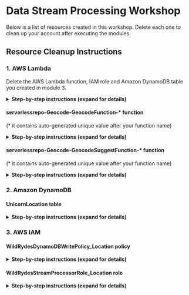 # Data Stream Processing Workshop

Below is a list of resources created in this workshop. Delete each one to clean up your account after executing the modules.

## Resource Cleanup Instructions

### 1. AWS Lambda
Delete the AWS Lambda function, IAM role and Amazon DynamoDB table you created in module 3.

<details>
<summary><strong>Step-by-step instructions (expand for details)</strong></summary><p>
   
  #### WildRydesStreamProcessor_Location function

   1. In the AWS Management Console, click **Services** then select **Lambda** under Compute.

   1. Click the radio button next to **WildRydesStreamProcessor_Location**.

   1. Click **Actions** and **Delete**. Click the **Delete** button to confirm the deletion.

</p></details>

 #### serverlessrepo-Geocode-GeocodeFunction-* function

   (* it contains auto-generated unique value after your function name)

   <details>
   <summary><strong>Step-by-step instructions (expand for details)</strong></summary><p>

   1.	Click on **Services** then select **Lambda** in the Compute section

   1. Click the radio button next to **serverlessrepo-Geocode-GeocodeFunction-***

   1. Click **Actions** and **Delete**. Click the **Delete** button to confirm the deletion.

   </p></details>

 #### serverlessrepo-Geocode-GeocodeSuggestFunction-* function

   (* it contains auto-generated unique value after your function name)

   <details>
   <summary><strong>Step-by-step instructions (expand for details)</strong></summary><p>

   1.	Click on **Services** then select **Lambda** in the Compute section

   1. Click the radio button next to **serverlessrepo-Geocode-GeocodeSuggestFunction-***

   1. Click **Actions** and **Delete**. Click the **Delete** button to confirm the deletion.

   </p></details>

### 2. Amazon DynamoDB

 #### UnicornLocation table
   <details>
   <summary><strong>Step-by-step instructions (expand for details)</strong></summary><p>

   1.	Click on **Services** then select **DynamoDB** in the Database section.

   2.	Click **Tables** from the left-hand navigation

   3.	Click the radio button next to **UnicornLocation**.

   4.	Click **Delete table** and click **Delete** to confirm the deletion.

   </p></details>

### 3. AWS IAM

 #### WildRydesDynamoDBWritePolicy_Location policy
   <details>
   <summary><strong>Step-by-step instructions (expand for details)</strong></summary><p>

   1.	Click on Services then select IAM in the Security, Identity & Compliance section.

   2.	Click Policies from the left-hand navigation.

   3.	Select Customer managed from Filter.

   4.	Click the checkbox next to WildRydesDynamoDBWritePolicy_Location.

   5.	Click Policy actions and Delete. Click the Delete button to confirm the deletion.

   </p></details>

 #### WildRydesStreamProcessorRole_Location role

   <details>
   <summary><strong>Step-by-step instructions (expand for details)</strong></summary><p>

   1.	Click Roles from the left-hand navigation.

   2.	Click the checkbox next to WildRydesStreamProcessorRole_Location.

   3.	Click Delete role and click Yes, delete to confirm the deletion.

   </p></details>











